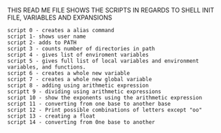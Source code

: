   THIS READ ME FILE SHOWS THE SCRIPTS IN REGARDS TO SHELL INIT FILE, VARIABLES AND EXPANSIONS


	script 0 - creates a alias command
	script 1- shows user name
	script 2- adds to PATH
	script 3 - counts number of directories in path
	script 4 - gives list of enviroment variables
	script 5 - gives full list of local variables and environment variables, and functions.
	script 6 - creates a whole new variable
	script 7 - creates a whole new global variable
	script 8 - adding using arithmetic expression
	scriptt 9 - dividing using arithmetic expressions
	script 10 - show the exponents using the arithmetic expression
	script 11 - converting from one base to another base
	script 12 - Print possible combinations of letters except "oo"
	script 13 - creating a float
	script 14 - converting from 0ne base to another
